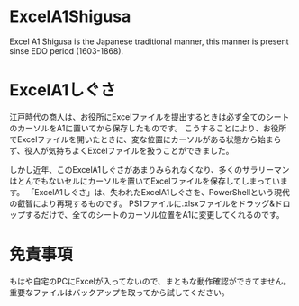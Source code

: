 # ExcelA1Shigusa
Excel A1 Shigusa is the Japanese traditional manner, this manner is present sinse EDO period (1603-1868).

# ExcelA1しぐさ
江戸時代の商人は、お役所にExcelファイルを提出するときは必ず全てのシートのカーソルをA1に置いてから保存したものです。
こうすることにより、お役所でExcelファイルを開いたときに、変な位置にカーソルがある状態から始まらず、役人が気持ちよくExcelファイルを扱うことができました。

しかし近年、このExcelA1しぐさがあまりみられなくなり、多くのサラリーマンはとんでもないセルにカーソルを置いてExcelファイルを保存してしまっています。
「ExcelA1しぐさ」は、失われたExcelA1しぐさを、PowerShellという現代の叡智により再現するものです。
PS1ファイルに.xlsxファイルをドラッグ&ドロップするだけで、全てのシートのカーソル位置をA1に変更してくれるのです。

# 免責事項
もはや自宅のPCにExcelが入ってないので、まともな動作確認ができてません。
重要なファイルはバックアップを取ってから試してください。
